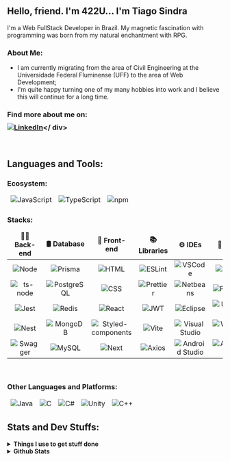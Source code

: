 ## Hello, friend. I'm 422U... I'm Tiago Sindra
I'm a Web FullStack Developer in Brazil. My magnetic fascination with programming was born from my natural enchantment with RPG.

### About Me:
- I am currently migrating from the area of Civil Engineering at the Universidade Federal Fluminense (UFF) to the area of Web Development;
- I'm quite happy turning one of my many hobbies into work and I believe this will continue for a long time.

### Find more about me on: <div style="margin-top: 10px;">[<img alt="LinkedIn" src="https://img.shields.io/badge/LinkedIn-0077B5?style=for-the-badge&logo=linkedin&logoColor=white" />](https://www.linkedin.com/in/tiagosindra/)</ div>
<br />

## Languages and Tools:
### Ecosystem:
<table>
    <thead slign="center">
        <td><img alt="JavaScript" src="https://img.shields.io/badge/JavaScript-323330?style=for-the-badge&logo=javascript&logoColor=F7DF1E" /></td>
        <td><img alt="TypeScript" src="https://img.shields.io/badge/TypeScript-007ACC?style=for-the-badge&logo=typescript&logoColor=white" /></td>
        <td><img alt="npm" src="https://img.shields.io/badge/npm-CB3837?style=for-the-badge&logo=npm&logoColor=white" /></td>
    </thead>
</table>

### Stacks:
<table>
    <thead align="center">
        <tr border: none;>
            <td><b>🧑‍💻 Back-end</b></td>
            <td><b>🛢️ Database</b></td>
            <td><b>🎨 Front-end</b></td>
            <td><b>📚 Libraries</b></td>
            <td><b>⚙️ IDEs</b></td>
            <td><b>🐧 OSs</b></td>
        </tr>
    </thead>
    <tbody style="text-align: center;">
        <tr>
            <td><img alt="Node" src="https://img.shields.io/badge/Node%20js-339933?style=for-the-badge&logo=nodedotjs&logoColor=white" /></td>
            <td><img alt="Prisma" src="https://img.shields.io/badge/Prisma-3982CE?style=for-the-badge&logo=Prisma&logoColor=white" /></td>
            <td><img alt="HTML" src="https://img.shields.io/badge/HTML5-E34F26?style=for-the-badge&logo=html5&logoColor=white" /></td>
            <td><img alt="ESLint" src="https://img.shields.io/badge/eslint-3A33D1?style=for-the-badge&logo=eslint&logoColor=white" /></td>
            <td><img alt="VSCode" src="https://img.shields.io/badge/VSCode-0078D4?style=for-the-badge&logo=visual%20studio%20code&logoColor=white" /></td>
            <td><img alt="Linux" src="https://img.shields.io/badge/Linux-FCC624?style=for-the-badge&logo=linux&logoColor=black" /></td>
        </tr>
        <tr>
            <td><img alt="ts-node" src="https://img.shields.io/badge/ts--node-3178C6?style=for-the-badge&logo=ts-node&logoColor=white" /></td>
            <td><img alt="PostgreSQL" src="https://img.shields.io/badge/PostgreSQL-316192?style=for-the-badge&logo=postgresql&logoColor=white" /></td>
            <td><img alt="CSS" src="https://img.shields.io/badge/CSS3-1572B6?style=for-the-badge&logo=css3&logoColor=white" /></td>
            <td><img alt="Prettier" src="https://img.shields.io/badge/prettier-1A2C34?style=for-the-badge&logo=prettier&logoColor=F7BA3E" /></td>
            <td><img alt="Netbeans" src="https://img.shields.io/badge/apache%20netbeans-1B6AC6?style=for-the-badge&logo=apache%20netbeans%20IDE&logoColor=white" /></td>
            <td><img alt="Fedora" src="https://img.shields.io/badge/Fedora-294172?style=for-the-badge&logo=fedora&logoColor=white" /></td>
        </tr>
        <tr>
            <td><img alt="Jest" src="https://img.shields.io/badge/Jest-C21325?style=for-the-badge&logo=jest&logoColor=white" /></td>
            <td><img alt="Redis" src="https://img.shields.io/badge/redis-%23DD0031.svg?&style=for-the-badge&logo=redis&logoColor=white" /></td>
            <td><img alt="React" src="https://img.shields.io/badge/React-20232A?style=for-the-badge&logo=react&logoColor=61DAFB" /></td>
            <td><img alt="JWT" src="https://img.shields.io/badge/JWT-000000?style=for-the-badge&logo=JSON%20web%20tokens&logoColor=white" /></td>
            <td><img alt="Eclipse" src="https://img.shields.io/badge/Eclipse-2C2255?style=for-the-badge&logo=eclipse&logoColor=white" /></td>
            <td><img alt="Ubuntu" src="https://img.shields.io/badge/Ubuntu-E95420?style=for-the-badge&logo=ubuntu&logoColor=white" /></td>
        </tr>
        <tr>
            <td><img alt="Nest" src="https://img.shields.io/badge/nestjs-E0234E?style=for-the-badge&logo=nestjs&logoColor=white" /></td>
            <td><img alt="MongoDB" src="https://img.shields.io/badge/MongoDB-4EA94B?style=for-the-badge&logo=mongodb&logoColor=white" /></td>
            <td><img alt="Styled-components" src="https://img.shields.io/badge/styled--components-DB7093?style=for-the-badge&logo=styled-components&logoColor=white" /></td>
            <td><img alt="Vite" src="https://img.shields.io/badge/Vite-B73BFE?style=for-the-badge&logo=vite&logoColor=FFD62E" /></td>
            <td><img alt="Visual Studio" src="https://img.shields.io/badge/Visual_Studio-5C2D91?style=for-the-badge&logo=visual%20studio&logoColor=white" /></td>
            <td><img alt="Windows" src="https://img.shields.io/badge/Windows-0078D6?style=for-the-badge&logo=windows&logoColor=white" /></td>
        </tr>
        <tr>
            <td><img alt="Swagger" src="https://img.shields.io/badge/Swagger-85EA2D?style=for-the-badge&logo=Swagger&logoColor=black" /></td>
            <td><img alt="MySQL" src="https://img.shields.io/badge/MySQL-005C84?style=for-the-badge&logo=mysql&logoColor=white" /></td>
            <td><img alt="Next" src="https://img.shields.io/badge/next%20js-000000?style=for-the-badge&logo=nextdotjs&logoColor=white" /></td>
            <td><img alt="Axios" src="https://img.shields.io/badge/axios-671ddf?&style=for-the-badge&logo=axios&logoColor=white" /></td>
            <td><img alt="Android Studio" src="https://img.shields.io/badge/Android_Studio-3DDC84?style=for-the-badge&logo=android-studio&logoColor=white" /></td>
            <td><img alt="Android" src="https://img.shields.io/badge/Android-3DDC84?style=for-the-badge&logo=android&logoColor=white" /></td>
        </tr>
    </tbody>
</table>
<br />
  
### Other Languages and Platforms:
<table>
    <thead slign="center">
        <td><img alt="Java" src="https://custom-icon-badges.demolab.com/badge/Java-007396.svg?logo=java&logoColor=white" /></td>
        <td><img alt="C" src="https://img.shields.io/badge/C-00599C?style=for-the-badge&logo=c&logoColor=white" /></td>
        <td><img alt="C#" src="https://img.shields.io/badge/C%23-239120?style=for-the-badge&logo=c-sharp&logoColor=white" /></td>
        <td><img alt="Unity" src="https://img.shields.io/badge/Unity-100000?style=for-the-badge&logo=unity&logoColor=white" /></td>
        <td><img alt="C++" src="https://img.shields.io/badge/C%2B%2B-00599C?style=for-the-badge&logo=c%2B%2B&logoColor=white" /></td>
    </thead>
</table>

## Stats and Dev Stuffs:
<details>
    <summary><b>Things I use to get stuff done</b></summary>
    <li>
        <table>
            <thead slign="center">
                <td><img alt="Java" src="https://custom-icon-badges.demolab.com/badge/Java-007396.svg?logo=java&logoColor=white" /></td>
                <td><img alt="C" src="https://img.shields.io/badge/C-00599C?style=for-the-badge&logo=c&logoColor=white" /></td>
                <td><img alt="C#" src="https://img.shields.io/badge/C%23-239120?style=for-the-badge&logo=c-sharp&logoColor=white" /></td>
                <td><img alt="Unity" src="https://img.shields.io/badge/Unity-100000?style=for-the-badge&logo=unity&logoColor=white" /></td>
                <td><img alt="C++" src="https://img.shields.io/badge/C%2B%2B-00599C?style=for-the-badge&logo=c%2B%2B&logoColor=white" /></td>
            </thead>
        </table>
    </li>
</details>
<details>
    <summary><b>Github Stats</b></summary>
    <a href='https://github.com/422UR4H/github-stats-transparent'>
        ![Anurag's GitHub stats](https://github-readme-stats.vercel.app/api?username=422UR4H&hide=prs,issues&show_icons=true&theme=codeSTACKr)
        [![Top Langs](https://github-readme-stats.vercel.app/api/top-langs/?username=422UR4H&layout=compact&theme=codeSTACKr)](https://github.com/422UR4H/github-readme-stats)
    </a>
</details>
